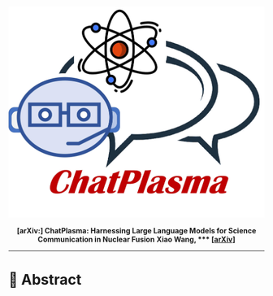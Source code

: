 <div align="center">

<img src="https://github.com/Event-AHU/ChatPlasma/blob/main/NFlogo.jpg" width="600">

**[arXiv:] ChatPlasma: Harnessing Large Language Models for Science Communication in Nuclear Fusion** 
**Xiao Wang, *** [[arXiv]()]** 

------

</div>

# :dart: Abstract 
